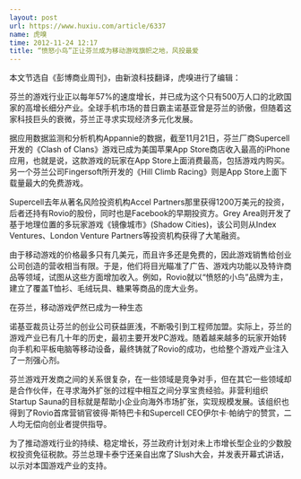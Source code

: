 ```yaml
---
layout: post
url: https://www.huxiu.com/article/6337
name: 虎嗅
time: 2012-11-24 12:17
title: “愤怒小鸟”正让芬兰成为移动游戏旗帜之地，风投最爱
---
```

本文节选自《彭博商业周刊》，由新浪科技翻译，虎嗅进行了编辑：

芬兰的游戏行业正以每年57%的速度增长，并已成为这个只有500万人口的北欧国家的高增长细分产业。全球手机市场的昔日霸主诺基亚曾是芬兰的骄傲，但随着这家科技巨头的衰微，芬兰正寻求实现经济多元化发展。

据应用数据监测和分析机构Appannie的数据，截至11月21日，芬兰厂商Supercell开发的《Clash of Clans》游戏已成为美国苹果App Store商店收入最高的iPhone应用，也就是说，这款游戏的玩家在App Store上面消费最高，包括游戏内购买。另一个芬兰公司Fingersoft所开发的《Hill Climb Racing》则是App Store上面下载量最大的免费游戏。

Supercell去年从著名风险投资机构Accel Partners那里获得1200万美元的投资，后者还持有Rovio的股份，同时也是Facebook的早期投资方。Grey Area则开发了基于地理位置的多玩家游戏《镜像城市》(Shadow Cities)，该公司则从Index Ventures、London Venture Partners等投资机构获得了大笔融资。

由于移动游戏的价格最多只有几美元，而且许多还是免费的，因此游戏销售给创业公司创造的营收相当有限。于是，他们将目光瞄准了广告、游戏内功能以及特许商品等领域，试图从这些方面增加收入。例如，Rovio就以“愤怒的小鸟”品牌为主，建立了覆盖T恤衫、毛绒玩具、糖果等商品的庞大业务。

在芬兰，移动游戏俨然已成为一种生态

诺基亚裁员让芬兰的创业公司获益匪浅，不断吸引到工程师加盟。实际上，芬兰的游戏产业已有几十年的历史，最初主要开发PC游戏。随着越来越多的玩家开始转向手机和平板电脑等移动设备，最终铸就了Rovio的成功，也给整个游戏产业注入了一剂强心剂。

芬兰游戏开发商之间的关系很复杂，在一些领域是竞争对手，但在其它一些领域却是合作伙伴，在寻求海外扩张的过程中相互之间分享宝贵经验。非营利组织Startup Sauna的目标就是帮助小企业向海外市场扩张，实现规模发展。该组织也得到了Rovio首席营销官彼得·斯特巴卡和Supercell CEO伊尔卡·帕纳宁的赞赏，二人均无偿向创业者提供指导。

为了推动游戏行业的持续、稳定增长，芬兰政府计划对未上市增长型企业的少数股权投资免征税款。芬兰总理卡泰宁还亲自出席了Slush大会，并发表开幕式讲话，以示对本国游戏产业的支持。

